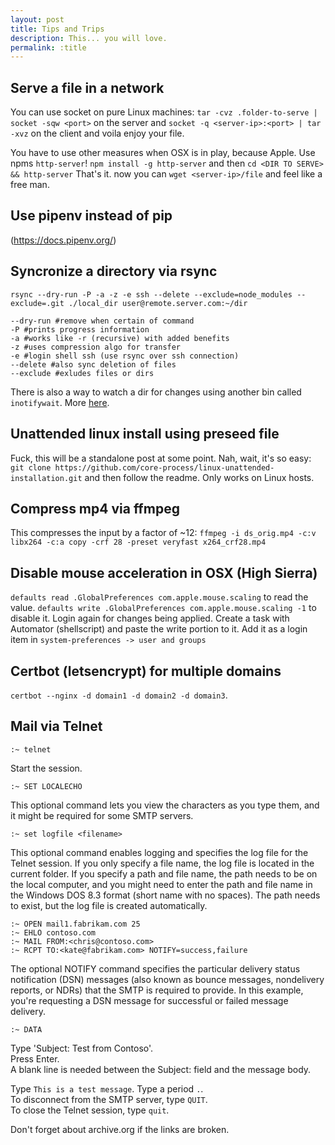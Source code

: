 ```yaml
---
layout: post
title: Tips and Trips
description: This... you will love.
permalink: :title
---
```


## Serve a file in a network
You can use socket on pure Linux machines:
`tar -cvz .folder-to-serve | socket -sqw <port>` on the server and
`socket -q <server-ip>:<port> | tar -xvz` on the client and voila enjoy your file.

You have to use other measures when OSX is in play, because Apple. Use npms `http-server`!
`npm install -g http-server` and then 
`cd <DIR TO SERVE> && http-server` That's it. now you can `wget <server-ip>/file` and feel like a free man.

## Use pipenv instead of pip
(https://docs.pipenv.org/)


## Syncronize a directory via rsync
`rsync --dry-run -P -a -z -e ssh --delete --exclude=node_modules --exclude=.git ./local_dir user@remote.server.com:~/dir`

```
--dry-run #remove when certain of command 
-P #prints progress information
-a #works like -r (recursive) with added benefits
-z #uses compression algo for transfer
-e #login shell ssh (use rsync over ssh connection)
--delete #also sync deletion of files
--exclude #exludes files or dirs
```

There is also a way to watch a dir for changes using another bin called `inotifywait`. More [here](https://github.com/drunomics/syncd/blob/master/watch.sh).

## Unattended linux install using preseed file
Fuck, this will be a standalone post at some point. Nah, wait, it's so easy:
`git clone https://github.com/core-process/linux-unattended-installation.git` and then follow the readme. Only works on Linux hosts.

## Compress mp4 via ffmpeg
This compresses the input by a factor of ~12:
`ffmpeg -i ds_orig.mp4 -c:v libx264 -c:a copy -crf 28 -preset veryfast x264_crf28.mp4`

## Disable mouse acceleration in OSX (High Sierra)
`defaults read .GlobalPreferences com.apple.mouse.scaling` to read the value.
`defaults write .GlobalPreferences com.apple.mouse.scaling -1` to disable it. Login again for changes being applied.
Create a task with Automator (shellscript) and paste the write portion to it. Add it as a login item in `system-preferences -> user and groups`

## Certbot (letsencrypt) for multiple domains
`certbot --nginx -d domain1 -d domain2 -d domain3`.

## Mail via Telnet
    :~ telnet

Start the session.

    :~ SET LOCALECHO

This optional command lets you view the characters as you type them, and it might be required for some SMTP servers.

    :~ set logfile <filename>

This optional command enables logging and specifies the log file for the Telnet session. If you only specify a file name, the log file is located in the current folder. If you specify a path and file name, the path needs to be on the local computer, and you might need to enter the path and file name in the Windows DOS 8.3 format (short name with no spaces). The path needs to exist, but the log file is created automatically.

    :~ OPEN mail1.fabrikam.com 25
    :~ EHLO contoso.com
    :~ MAIL FROM:<chris@contoso.com>
    :~ RCPT TO:<kate@fabrikam.com> NOTIFY=success,failure

The optional NOTIFY command specifies the particular delivery status notification (DSN) messages (also known as bounce messages, nondelivery reports, or NDRs) that the SMTP is required to provide. In this example, you're requesting a DSN message for successful or failed message delivery.

    :~ DATA

Type 'Subject: Test from Contoso'.  
Press Enter.  
A blank line is needed between the Subject: field and the message body.  
  
Type `This is a test message`. 
Type a period `.`.  
To disconnect from the SMTP server, type `QUIT`.  
To close the Telnet session, type `quit`.  


Don't forget about archive.org if the links are broken.
